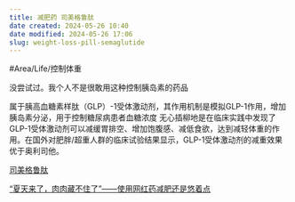 ```yaml
---
title: 减肥药 司美格鲁肽
date created: 2024-05-26 10:40
date modified: 2024-05-26 17:06
slug: weight-loss-pill-semaglutide
---
```


#Area/Life/控制体重 

没尝试过。我个人不是很敢用这种控制胰岛素的药品


属于胰高血糖素样肽（GLP）-1受体激动剂，其作用机制是模拟GLP-1作用，增加胰岛素分泌，用于控制糖尿病患者血糖浓度
无心插柳地是在临床实践中发现了GLP-1受体激动剂可以减缓胃排空、增加饱腹感、减低食欲，达到减轻体重的作用。在国外对肥胖/超重人群的临床试验结果显示，GLP-1受体激动剂的减重效果优于奥利司他。

[司美格鲁肽](https://zh.wikipedia.org/zh-sg/%E5%8F%B8%E7%BE%8E%E6%A0%BC%E9%B2%81%E8%82%BD)

[“夏天来了，肉肉藏不住了”——使用网红药减肥还是悠着点](https://yjj.sh.gov.cn/ybs/20230609/a90dfe2af59d49b1bc9bf9698c7e03a7.html)

